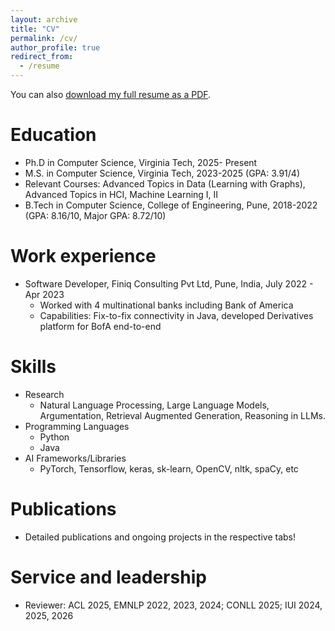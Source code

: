 ```yaml
---
layout: archive
title: "CV"
permalink: /cv/
author_profile: true
redirect_from:
  - /resume
---
```


You can also [download my full resume as a PDF](/resume.pdf).

Education
======

*  Ph.D in Computer Science, Virginia Tech, 2025- Present 
*  M.S. in Computer Science, Virginia Tech, 2023-2025 (GPA: 3.91/4)
  * Relevant Courses: Advanced Topics in Data (Learning with Graphs), Advanced Topics in HCI, Machine Learning I, II
* B.Tech in Computer Science, College of Engineering, Pune, 2018-2022 (GPA: 8.16/10, Major GPA: 8.72/10)


Work experience
======
* Software Developer, Finiq Consulting Pvt Ltd, Pune, India, July 2022 - Apr 2023
  * Worked with 4 multinational banks including Bank of America 
  * Capabilities: Fix-to-fix connectivity in Java, developed Derivatives platform for BofA end-to-end 


Skills
======
* Research
  * Natural Language Processing, Large Language Models, Argumentation, Retrieval Augmented Generation, Reasoning in LLMs. 
* Programming Languages
  * Python
  * Java
* AI Frameworks/Libraries
  * PyTorch, Tensorflow, keras, sk-learn, OpenCV, nltk, spaCy, etc


Publications
======
* Detailed publications and ongoing projects in the respective tabs! 
  

Service and leadership
======
* Reviewer: ACL 2025, EMNLP 2022, 2023, 2024; CONLL 2025; IUI 2024, 2025, 2026
